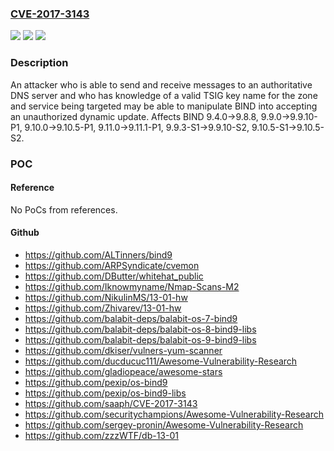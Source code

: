 ### [CVE-2017-3143](https://cve.mitre.org/cgi-bin/cvename.cgi?name=CVE-2017-3143)
![](https://img.shields.io/static/v1?label=Product&message=BIND%209&color=blue)
![](https://img.shields.io/static/v1?label=Version&message=n%2Fa&color=blue)
![](https://img.shields.io/static/v1?label=Vulnerability&message=A%20server%20that%20relies%20solely%20on%20TSIG%20keys%20with%20no%20other%20address-based%20ACL%20protection%20could%20be%20vulnerable%20to%20malicious%20zone%20content%20manipulation%20using%20this%20technique.%0A%0ANote%20that%20the%20local%20update%20policy%20(configured%20with%20%22update-policy%20local%3B%22%20in%20named.conf)%20implicitly%20defines%20a%20key%20with%20a%20known%20key%20name%20(local-ddns)%20and%20default%20algorithm%20and%20no%20IP-based%20access%20controls%20on%20the%20zone%20updates.%20%20In%20conjunction%20with%20this%20failure%20in%20TSIG%20verification%2C%20%22update-policy%20local%22%20is%20potentially%20very%20dangerous.&color=brighgreen)

### Description

An attacker who is able to send and receive messages to an authoritative DNS server and who has knowledge of a valid TSIG key name for the zone and service being targeted may be able to manipulate BIND into accepting an unauthorized dynamic update. Affects BIND 9.4.0->9.8.8, 9.9.0->9.9.10-P1, 9.10.0->9.10.5-P1, 9.11.0->9.11.1-P1, 9.9.3-S1->9.9.10-S2, 9.10.5-S1->9.10.5-S2.

### POC

#### Reference
No PoCs from references.

#### Github
- https://github.com/ALTinners/bind9
- https://github.com/ARPSyndicate/cvemon
- https://github.com/DButter/whitehat_public
- https://github.com/Iknowmyname/Nmap-Scans-M2
- https://github.com/NikulinMS/13-01-hw
- https://github.com/Zhivarev/13-01-hw
- https://github.com/balabit-deps/balabit-os-7-bind9
- https://github.com/balabit-deps/balabit-os-8-bind9-libs
- https://github.com/balabit-deps/balabit-os-9-bind9-libs
- https://github.com/dkiser/vulners-yum-scanner
- https://github.com/ducducuc111/Awesome-Vulnerability-Research
- https://github.com/gladiopeace/awesome-stars
- https://github.com/pexip/os-bind9
- https://github.com/pexip/os-bind9-libs
- https://github.com/saaph/CVE-2017-3143
- https://github.com/securitychampions/Awesome-Vulnerability-Research
- https://github.com/sergey-pronin/Awesome-Vulnerability-Research
- https://github.com/zzzWTF/db-13-01

